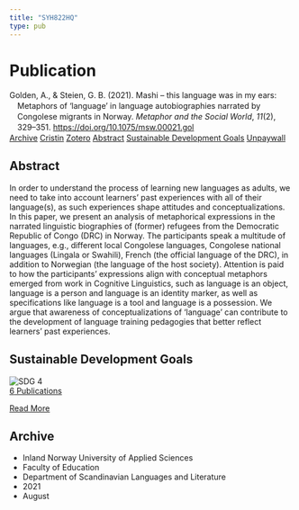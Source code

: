 ```yaml
---
title: "SYH822HQ"
type: pub
---
```

<h1>Publication</h1>
<article id="csl-bib-container-SYH822HQ" class="csl-bib-container">
  <div class="csl-bib-body" style="line-height: 1.35; padding-left: 1em; text-indent:-1em;">
  <div class="csl-entry">Golden, A., &amp; Steien, G. B. (2021). Mashi&#xA0;&#x2013; this language was in my ears: Metaphors of &#x2018;language&#x2019; in language autobiographies narrated by Congolese migrants in Norway. <i>Metaphor and the Social World</i>, <i>11</i>(2), 329&#x2013;351. <a href="https://doi.org/10.1075/msw.00021.gol">https://doi.org/10.1075/msw.00021.gol</a></div>
</div>
  <div class="csl-bib-buttons">
    <a href="#taxonomy-article-SYH822HQ" class="csl-bib-button">Archive</a>
    <a href="https://app.cristin.no/results/show.jsf?id=1929996" alt="Cristin URL" class="csl-bib-button">Cristin</a>
    <a href="http://zotero.org/groups/5402882/items/SYH822HQ" alt="Zotero URL" class="csl-bib-button">Zotero</a>
    <a href="#abstract-article-SYH822HQ" class="csl-bib-button">Abstract</a>
    <a href="#sdg-article-SYH822HQ" class="csl-bib-button">Sustainable Development Goals</a>
    <a href="https://www.duo.uio.no/bitstream/10852/92131/1/MSW_Golden_Steien_Mashi.pdf" class="csl-bib-button">Unpaywall</a>
  </div>
  <div id="csl-bib-meta-container-SYH822HQ"></div>
</article>
<div id="csl-bib-meta-SYH822HQ" class="csl-bib-meta">
  <article id="abstract-article-SYH822HQ" class="abstract-article">
    <h1>Abstract</h1>
    In order to understand the process of learning new languages as adults, we need to take into account learners’ past experiences with all of their language(s), as such experiences shape attitudes and conceptualizations. In this paper, we present an analysis of metaphorical expressions in the narrated linguistic biographies of (former) refugees from the Democratic Republic of Congo (DRC) in Norway. The participants speak a multitude of languages, e.g., different local Congolese languages, Congolese national languages (Lingala or Swahili), French (the official language of the DRC), in addition to Norwegian (the language of the host society). Attention is paid to how the participants’ expressions align with conceptual metaphors emerged from work in Cognitive Linguistics, such as language is an object, language is a person and language is an identity marker, as well as specifications like language is a tool and language is a possession. We argue that awareness of conceptualizations of ‘language’ can contribute to the development of language training pedagogies that better reflect learners’ past experiences.
  </article>
  <article id="sdg-article-SYH822HQ" class="sdg-article">
    <h1>Sustainable Development Goals</h1>
    <div class="sdg-container"><div id="sdg4" class="sdg"> <img src="{{< params subfolder >}}images/sdg/sdg04_en.png" class="image" alt="SDG 4"> <div class="sdg-overlay"> <a href="{{< params subfolder >}}en/archive/?sdg=4#archive" class="sdg-publication-count"><span>6</span> Publications</a> <p><a href="https://sdgs.un.org/goals/goal4" class="sdg-read-more">Read More</a></p> </div> </div></div>
  </article>
  <article id="taxonomy-article-SYH822HQ" class="taxonomy-article">
    <h1>Archive</h1>
    <ul>
      <li>Inland Norway University of Applied Sciences</li>
      <li>Faculty of Education</li>
      <li>Department of Scandinavian Languages and Literature</li>
      <li>2021</li>
      <li>August</li>
    </ul>
  </article>
</div>
